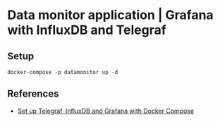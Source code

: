 # Data monitor application | Grafana with InfluxDB and Telegraf

## Setup

```
docker-compose -p datamonitor up -d
```

## References

* [Set up Telegraf, InfluxDB and Grafana with Docker Compose](https://sweetcode.io/set-up-telegraf-influxdb-and-grafana-with-docker-compose/)